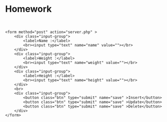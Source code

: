 <html>
<head>
	<title>Homework</title>
	<link rel="stylesheet" type="text/css" href="style.css">
	<meta name="viewport" content="width=device-width, initial-scale=1">
	<meta charset="utf-8">


</head>
<body>
<br><h1>Homework</h1></br>


	<form method="post" action="server.php" >
		<div class="input-group">
			<label>Name :</label>
			<br><input type="text" name="name" value=""></br>
		</div>
		<div class="input-group">
			<label>Weight :</label>
			<br><input type="text" name="weight" value=""></br>
		</div>
		<div class="input-group">
			<label>Height :</label>
			<br><input type="text" name="height" value=""></br>
		</div>
		<br>
		<div class="input-group">
			<button class="btn" type="submit" name="save" >Insert</button>
			<button class="btn" type="submit" name="save" >Update</button>
			<button class="btn" type="submit" name="save" >Delete</button>
		</div>
	</form>
</body>
</html>
